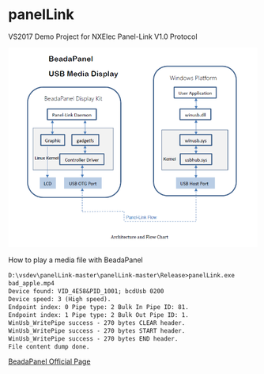 # panelLink
VS2017 Demo Project for NXElec Panel-Link V1.0 Protocol

<img src="https://github.com/NXElec/panelLink/blob/master/bpwinusb640.png" width="600"/><br>

How to play a media file with BeadaPanel
```
D:\vsdev\panelLink-master\panelLink-master\Release>panelLink.exe bad_apple.mp4
Device found: VID_4E58&PID_1001; bcdUsb 0200
Device speed: 3 (High speed).
Endpoint index: 0 Pipe type: 2 Bulk In Pipe ID: 81.
Endpoint index: 1 Pipe type: 2 Bulk Out Pipe ID: 1.
WinUsb_WritePipe success - 270 bytes CLEAR header.
WinUsb_WritePipe success - 270 bytes START header.
WinUsb_WritePipe success - 270 bytes END header.
File content dump done.
```
[BeadaPanel Official Page](http://www.nxelec.com/products/beadapanel-media-display)
